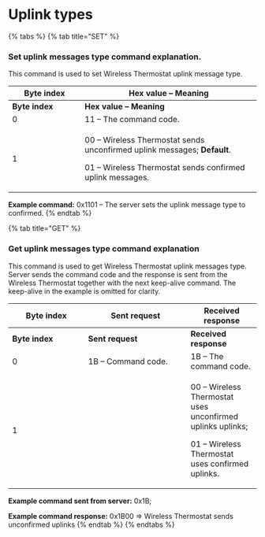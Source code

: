 # Uplink types

{% tabs %}
{% tab title="SET" %}
### Set uplink messages type command explanation.

This command is used to set Wireless Thermostat uplink message type.&#x20;



<table data-header-hidden><thead><tr><th width="131">Byte index</th><th>Hex value – Meaning</th></tr></thead><tbody><tr><td><strong>Byte index</strong></td><td><strong>Hex value – Meaning</strong></td></tr><tr><td>0</td><td>11 – The command code.</td></tr><tr><td>1</td><td><p>00 – Wireless Thermostat sends unconfirmed uplink messages; <strong>Default</strong>.</p><p>01 – Wireless Thermostat sends confirmed uplink messages. </p></td></tr></tbody></table>

**Example command:** 0x1101 – The server sets the uplink message type to confirmed.
{% endtab %}

{% tab title="GET" %}
### Get uplink messages type command explanation

This command is used to get Wireless Thermostat uplink messages type. Server sends the command code and the response is sent from the Wireless Thermostat together with the next keep-alive command. The keep-alive in the example is omitted for clarity.



<table data-header-hidden><thead><tr><th width="137.99999999999997">Byte index</th><th width="192">Sent request</th><th>Received response</th></tr></thead><tbody><tr><td><strong>Byte index</strong></td><td><strong>Sent request</strong></td><td><strong>Received response</strong></td></tr><tr><td>0</td><td>1B – Command code.</td><td>1B – The command code.</td></tr><tr><td>1</td><td></td><td><p>00 – Wireless Thermostat uses unconfirmed uplinks uplinks;</p><p>01 – Wireless Thermostat uses confirmed uplinks.</p></td></tr></tbody></table>

**Example command sent from server:** 0x1B;

**Example command response:** 0x1B00 => Wireless Thermostat sends unconfirmed uplinks
{% endtab %}
{% endtabs %}



